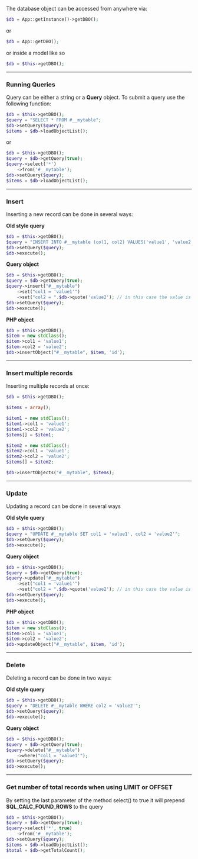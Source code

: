 The database object can be accessed from anywhere via:

```php
$db = App::getInstance()->getDBO();
```
or

```php
$db = App::getDBO();
```
or inside a model like so

```php
$db = $this->getDBO();
```
***

### Running Queries
Query can be either a string or a **Query** object. To submit a query use the following function:

```php
$db = $this->getDBO();
$query = "SELECT * FROM #__mytable";
$db->setQuery($query);
$items = $db->loadObjectList();
```
or

```php
$db = $this->getDBO();
$query = $db->getQuery(true);
$query->select('*')
    ->from('#__mytable');
$db->setQuery($query);
$items = $db->loadObjectList();
```

***
### Insert
Inserting a new record can be done in several ways:

**Old style query**

```php
$db = $this->getDBO();
$query = "INSERT INTO #__mytable (col1, col2) VALUES('value1', 'value2')";
$db->setQuery($query);
$db->execute();
```

**Query object**

```php
$db = $this->getDBO();
$query = $db->getQuery(true);
$query->insert("#__mytable")
    ->set("col1 = 'value1'")
    ->set("col2 = ".$db->quote('value2'); // in this case the value is escaped and quoted
$db->setQuery($query);
$db->execute();
```

**PHP object**

```php
$db = $this->getDBO();
$item = new stdClass();
$item->col1 = 'value1';
$item->col2 = 'value2';
$db->insertObject("#__mytable", $item, 'id');
```
***

### Insert multiple records
Inserting multiple records at once:

```php
$db = $this->getDBO();

$items = array();

$item1 = new stdClass();
$item1->col1 = 'value1';
$item1->col2 = 'value2';
$items[] = $item1;

$item2 = new stdClass();
$item2->col1 = 'value1';
$item2->col2 = 'value2';
$items[] = $item2;

$db->insertObjects("#__mytable", $items);
```

***
### Update
Updating a record can be done in several ways

**Old style query**

```php
$db = $this->getDBO();
$query = "UPDATE #__mytable SET col1 = 'value1', col2 = 'value2'";
$db->setQuery($query);
$db->execute();
```

**Query object**

```php
$db = $this->getDBO();
$query = $db->getQuery(true);
$query->update("#__mytable")
    ->set("col1 = 'value1'")
    ->set("col2 = ".$db->quote('value2'); // in this case the value is escaped and quoted
$db->setQuery($query);
$db->execute();
```

**PHP object**

```php
$db = $this->getDBO();
$item = new stdClass();
$item->col1 = 'value1';
$item->col2 = 'value2';
$db->updateObject("#__mytable", $item, 'id');
```

***
### Delete
Deleting a record can be done in two ways:

**Old style query**

```php
$db = $this->getDBO();
$query = "DELETE #__mytable WHERE col2 = 'value2'";
$db->setQuery($query);
$db->execute();
```

**Query object**

```php
$db = $this->getDBO();
$query = $db->getQuery(true);
$query->delete("#__mytable")
    ->where("col1 = 'value1'");
$db->setQuery($query);
$db->execute();
```

***
### Get number of total records when using LIMIT or OFFSET
By setting the last parameter of the method select() to true it will prepend **SQL_CALC_FOUND_ROWS** to the query

```php
$db = $this->getDBO();
$query = $db->getQuery(true);
$query->select('*', true)
    ->from('#__mytable');
$db->setQuery($query);
$items = $db->loadObjectList();
$total = $db->getTotalCount();
```
